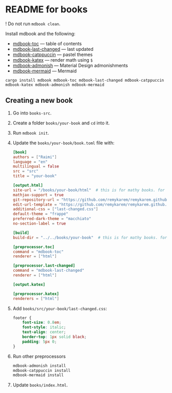 # README for books

! Do not run `mdbook clean`.

Install mdbook and the following:
* [mdbook-toc](https://github.com/badboy/mdbook-toc) — table of contents
* [mdbook-last-changed](https://github.com/badboy/mdbook-last-changed) — last updated
* [mdbook-catppuccin](https://github.com/catppuccin/mdBook) — pastel themes
* [mdbook-katex](https://github.com/lzanini/mdbook-katex) — render math using `$`
* [mdbook-admonish](https://github.com/tommilligan/mdbook-admonish) — Material Design admonishments
* [mdbook-mermaid](https://github.com/badboy/mdbook-mermaid) — Mermaid

```
cargo install mdbook mdbook-toc mdbook-last-changed mdbook-catppuccin mdbook-katex mdbook-admonish mdbook-mermaid
```

## Creating a new book

1. Go into `books-src`.

2. Create a folder `books/your-book` and `cd` into it.

3. Run `mdbook init`.

4. Update the `books/your-book/book.toml` file with:

    ```toml
    [book]
    authors = ["Raimi"]
    language = "en"
    multilingual = false
    src = "src"
    title = "your-book"

    [output.html]
    site-url = "/books/your-book/html"  # this is for mathy books. for non-mathy, use "/books/your-book"
    mathjax-support = true
    git-repository-url = "https://github.com/remykarem/remykarem.github.io" # Required for preprocess.last-changed
    edit-url-template = "https://github.com/remykarem/remykarem.github.io/edit/main/books/your-book/{path}"  # change your-book
    additional-css = ["last-changed.css"]
    default-theme = "frappé"
    preferred-dark-theme = "macchiato"
    no-section-label = true

    [build]
    build-dir = "../../books/your-book"  # this is for mathy books. for non-mathy, use "./html"

    [preprocessor.toc]
    command = "mdbook-toc"
    renderer = ["html"]

    [preprocessor.last-changed]
    command = "mdbook-last-changed"
    renderer = ["html"]

    [output.katex]

    [preprocessor.katex]
    renderers = ["html"]
    ```

5. Add `books/src/your-book/last-changed.css`:

    ```css
    footer {
        font-size: 0.8em;
        font-style: italic;
        text-align: center;
        border-top: 1px solid black;
        padding: 5px 0;
    }
    ```

6. Run other preprocessors

    ```bash
    mdbook-admonish install
    mdbook-catppuccin install
    mdbook-mermaid install
    ```

7. Update `books/index.html`.
